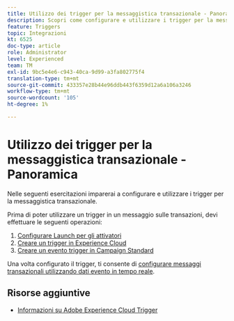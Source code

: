 ```yaml
---
title: Utilizzo dei trigger per la messaggistica transazionale - Panoramica
description: Scopri come configurare e utilizzare i trigger per la messaggistica transazionale.
feature: Triggers
topic: Integrazioni
kt: 6525
doc-type: article
role: Administrator
level: Experienced
team: TM
exl-id: 9bc5e4e6-c943-40ca-9d99-a3fa802775f4
translation-type: tm+mt
source-git-commit: 433357e28b44e96ddb443f6359d12a6a106a3246
workflow-type: tm+mt
source-wordcount: '105'
ht-degree: 1%

---
```


# Utilizzo dei trigger per la messaggistica transazionale - Panoramica

Nelle seguenti esercitazioni imparerai a configurare e utilizzare i trigger per la messaggistica transazionale.

Prima di poter utilizzare un trigger in un messaggio sulle transazioni, devi effettuare le seguenti operazioni:

1. [Configurare Launch per gli attivatori](/help/integrations/configure-launch-for-triggers.md)
2. [Creare un trigger in Experience Cloud](/help/integrations/create-a-trigger-in-experience-cloud.md)
3. [Creare un evento trigger in Campaign Standard](/help/integrations/create-a-trigger-event.md)

Una volta configurato il trigger, ti consente di [configurare messaggi transazionali utilizzando dati evento in tempo reale](/help/integrations/configure-transactional-messages-using-realtime-event-data.md).

## Risorse aggiuntive

* [Informazioni su Adobe Experience Cloud Trigger](https://experienceleague.adobe.com/docs/campaign-standard/using/integrating-with-adobe-cloud/working-with-campaign-and-triggers/about-adobe-experience-cloud-triggers.html?lang=en#integrating-with-adobe-cloud)
